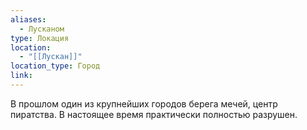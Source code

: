 ```yaml
---
aliases:
  - Лусканом
type: Локация
location:
  - "[[Лускан]]"
location_type: Город
link:
---
```

В прошлом один из крупнейших городов берега мечей, центр пиратства. В настоящее время практически полностью разрушен. 